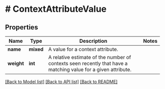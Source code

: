 # # ContextAttributeValue

## Properties

Name | Type | Description | Notes
------------ | ------------- | ------------- | -------------
**name** | **mixed** | A value for a context attribute. |
**weight** | **int** | A relative estimate of the number of contexts seen recently that have a matching value for a given attribute. |

[[Back to Model list]](../../README.md#models) [[Back to API list]](../../README.md#endpoints) [[Back to README]](../../README.md)
